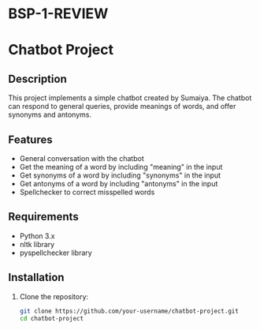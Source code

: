 # BSP-1-REVIEW
# Chatbot Project

## Description
This project implements a simple chatbot created by Sumaiya. The chatbot can respond to general queries, provide meanings of words, and offer synonyms and antonyms.

## Features
- General conversation with the chatbot
- Get the meaning of a word by including "meaning" in the input
- Get synonyms of a word by including "synonyms" in the input
- Get antonyms of a word by including "antonyms" in the input
- Spellchecker to correct misspelled words

## Requirements
- Python 3.x
- nltk library
- pyspellchecker library

## Installation
1. Clone the repository:

   ```bash
   git clone https://github.com/your-username/chatbot-project.git
   cd chatbot-project
